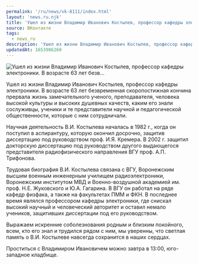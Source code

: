 ```yaml
---
permalink: '/ru/news/vk-8111/index.html'
layout: 'news.ru.njk'
title: 'Ушел из жизни Владимир Иванович Костылев, профессор кафедры электроники. В возрасте 63 лет безв…'
source: ВКонтакте
tags:
  - news_ru
description: 'Ушел из жизни Владимир Иванович Костылев, профессор кафедры электроники. В возрасте 63 лет безв…'
updatedAt: 1653986260
---
```

![Ушел из жизни Владимир Иванович Костылев, профессор кафедры электроники. В возрасте 63 лет безв…](https://sun9-85.userapi.com/s/v1/ig2/lM-m5iGVm_vz3-hTd4yQMxUcxl6dmu3rHzUolc4mBbY0CA4FYYb6-M_m34pQDvBcK2U4rDVLqQjENIUSxwNbMasw.jpg?size=718x1080&quality=96&type=album)

Ушел из жизни Владимир Иванович Костылев, профессор кафедры электроники. В возрасте 63 лет безвременная скоропостижная кончина прервала жизнь замечательного ученого, преподавателя, человека высокой культуры и высоких душевных качеств, каким его знали сослуживцы, ученики и те представители научной и педагогической общественности, которые с ним сотрудничали.

Научная деятельность В.И. Костылева началась в 1982 г., когда он поступил в аспирантуру, которую окончил досрочно, защитив диссертацию под руководством проф. И.Я. Кремера. В 2002 г. защитил докторскую диссертацию под руководством другого выдающегося представителя радиофизического направления ВГУ проф. А.П. Трифонова.

Трудовая биография В.И. Костылева связана с ВГУ, Воронежским высшим военным инженерным училищем радиоэлектроники, Воронежским институтом МВД и Военно-воздушной академией им. проф. Н.Е. Жуковского и Ю.А. Гагарина. В ВГУ он работал на ряде кафедр физфака, а также на факультетах ПММ и ФКН. В последнее время являлся профессором кафедры электроники, где снискал высокий научный и человеческий авторитет и оставил немало учеников, защитивших диссертации под его руководством.

Выражаем искренние соболезнования родным и близким покойного, всем, кто его знал и трудился рядом с ним, мы уверенны, что светлая память о В.И. Костылеве навсегда сохранится в наших сердцах.

Проститься с Владимиром Ивановичем можно завтра в 13:00, юго-западное кладбище.
